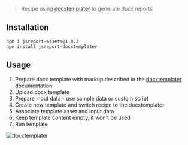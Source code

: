 > Recipe using [docxtemplater](https://github.com/open-xml-templating/docxtemplater) to generate docx reports

## Installation

```
npm i jsreport-assets@1.0.2
npm install jsreport-docxtemplater
```

## Usage

1. Prepare docx template with markup described in the [docxtemplater](https://github.com/open-xml-templating/docxtemplater) documentation
2. Upload docx template 
3. Prepare input data - use sample data or custom script
4. Create new template and switch recipe to the docxtemplater
5. Associate template asset and input data
6. Keep template content empty, it won't be used
7. Run template

![docxtemplater](https://jsreport.net/img/docxtemplater.gif)